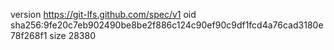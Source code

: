version https://git-lfs.github.com/spec/v1
oid sha256:9fe20c7eb902490be8be2f886c124c90ef90c9df1fcd4a76cad3180e78f268f1
size 28380
